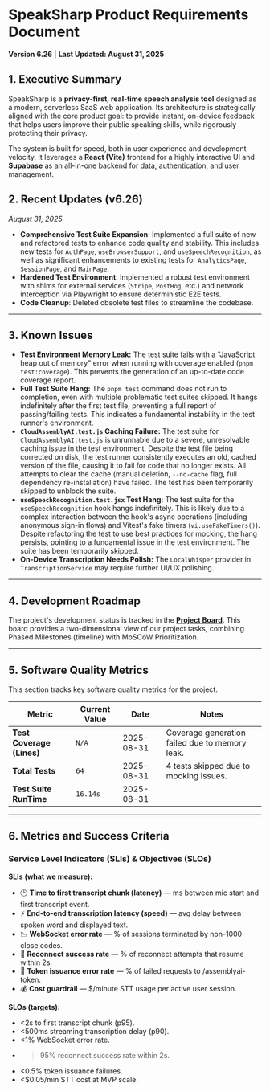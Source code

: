 # SpeakSharp Product Requirements Document

**Version 6.26** | **Last Updated: August 31, 2025**

## 1. Executive Summary

SpeakSharp is a **privacy-first, real-time speech analysis tool** designed as a modern, serverless SaaS web application. Its architecture is strategically aligned with the core product goal: to provide instant, on-device feedback that helps users improve their public speaking skills, while rigorously protecting their privacy.

The system is built for speed, both in user experience and development velocity. It leverages a **React (Vite)** frontend for a highly interactive UI and **Supabase** as an all-in-one backend for data, authentication, and user management.


## 2. Recent Updates (v6.26)
*August 31, 2025*
- **Comprehensive Test Suite Expansion**: Implemented a full suite of new and refactored tests to enhance code quality and stability. This includes new tests for `AuthPage`, `useBrowserSupport`, and `useSpeechRecognition`, as well as significant enhancements to existing tests for `AnalyticsPage`, `SessionPage`, and `MainPage`.
- **Hardened Test Environment**: Implemented a robust test environment with shims for external services (`Stripe`, `PostHog`, etc.) and network interception via Playwright to ensure deterministic E2E tests.
- **Code Cleanup**: Deleted obsolete test files to streamline the codebase.

---

## 3. Known Issues
- **Test Environment Memory Leak:** The test suite fails with a "JavaScript heap out of memory" error when running with coverage enabled (`pnpm test:coverage`). This prevents the generation of an up-to-date code coverage report.
- **Full Test Suite Hang:** The `pnpm test` command does not run to completion, even with multiple problematic test suites skipped. It hangs indefinitely after the first test file, preventing a full report of passing/failing tests. This indicates a fundamental instability in the test runner's environment.
- **`CloudAssemblyAI.test.js` Caching Failure:** The test suite for `CloudAssemblyAI.test.js` is unrunnable due to a severe, unresolvable caching issue in the test environment. Despite the test file being corrected on disk, the test runner consistently executes an old, cached version of the file, causing it to fail for code that no longer exists. All attempts to clear the cache (manual deletion, `--no-cache` flag, full dependency re-installation) have failed. The test has been temporarily skipped to unblock the suite.
- **`useSpeechRecognition.test.jsx` Test Hang:** The test suite for the `useSpeechRecognition` hook hangs indefinitely. This is likely due to a complex interaction between the hook's async operations (including anonymous sign-in flows) and Vitest's fake timers (`vi.useFakeTimers()`). Despite refactoring the test to use best practices for mocking, the hang persists, pointing to a fundamental issue in the test environment. The suite has been temporarily skipped.
- **On-Device Transcription Needs Polish:** The `LocalWhisper` provider in `TranscriptionService` may require further UI/UX polishing.

---

## 4. Development Roadmap
The project's development status is tracked in the [**Project Board**](./PROJECT_BOARD.md). This board provides a two-dimensional view of our project tasks, combining Phased Milestones (timeline) with MoSCoW Prioritization.

---

## 5. Software Quality Metrics

This section tracks key software quality metrics for the project.

| Metric                        | Current Value | Date       | Notes                                           |
| ----------------------------- | ------------- | ---------- | ----------------------------------------------- |
| **Test Coverage (Lines)**     | `N/A`         | 2025-08-31 | Coverage generation failed due to memory leak.  |
| **Total Tests**               | `64`          | 2025-08-31 | 4 tests skipped due to mocking issues.          |
| **Test Suite RunTime**        | `16.14s`      | 2025-08-31 |                                                 |
---

## 6. Metrics and Success Criteria

### Service Level Indicators (SLIs) & Objectives (SLOs)

**SLIs (what we measure):**

- 🕑 **Time to first transcript chunk (latency)** — ms between mic start and first transcript event.
- ⚡ **End-to-end transcription latency (speed)** — avg delay between spoken word and displayed text.
- 📉 **WebSocket error rate** — % of sessions terminated by non-1000 close codes.
- 🔄 **Reconnect success rate** — % of reconnect attempts that resume within 2s.
- 🔐 **Token issuance error rate** — % of failed requests to /assemblyai-token.
- 💰 **Cost guardrail** — $/minute STT usage per active user session.

**SLOs (targets):**

- <2s to first transcript chunk (p95).
- <500ms streaming transcription delay (p90).
- <1% WebSocket error rate.
- >95% reconnect success rate within 2s.
- <0.5% token issuance failures.
- <$0.05/min STT cost at MVP scale.

